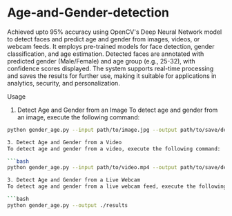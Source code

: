 # Age-and-Gender-detection

Achieved upto 95% accuracy using OpenCV's Deep Neural Network model to detect faces and predict age and gender from images, videos, or webcam feeds. It employs pre-trained models for face detection, gender classification, and age estimation. Detected faces are annotated with predicted gender (Male/Female) and age group (e.g., 25-32), with confidence scores displayed. The system supports real-time processing and saves the results for further use, making it suitable for applications in analytics, security, and personalization.

Usage
1. Detect Age and Gender from an Image
To detect age and gender from an image, execute the following command:

```bash
python gender_age.py --input path/to/image.jpg --output path/to/save/detected/images

3. Detect Age and Gender from a Video
To detect age and gender from a video, execute the following command:

```bash
python gender_age.py --input path/to/video.mp4 --output path/to/save/detected/videos

3. Detect Age and Gender from a Live Webcam
To detect age and gender from a live webcam feed, execute the following command:

```bash
python gender_age.py --output ./results

